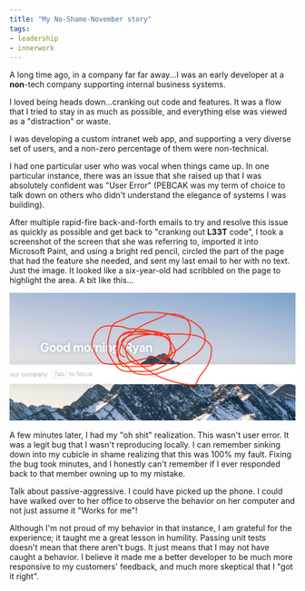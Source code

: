 ```yaml
---
title: "My No-Shame-November story"
tags:
- leadership
- innerwork
---
```


A long time ago, in a company far far away...I was an early developer at a __non__-tech company supporting internal business systems.

I loved being heads down...cranking out code and features. It was a flow that I tried to stay in as much as possible, and everything else was viewed as a "distraction" or waste.

I was developing a custom intranet web app, and supporting a very diverse set of users, and a non-zero percentage of them were non-technical.

I had one particular user who was vocal when things came up. In one particular instance, there was an issue that she raised up that I was absolutely confident was "User Error" (PEBCAK was my term of choice to talk down on others who didn't understand the elegance of systems I was building).

After multiple rapid-fire back-and-forth emails to try and resolve this issue as quickly as possible and get back to "cranking out __L33T__ code", I took a screenshot of the screen that she was referring to, imported it into Microsoft Paint, and using a bright red pencil, circled the part of the page that had the feature she needed, and sent my last email to her with no text. Just the image. It looked like a six-year-old had scribbled on the page to highlight the area.  A bit like this...

<img src="/images/2023-11-23.png" alt="Oh the humanity..."/>

A few minutes later, I had my "oh shit" realization. This wasn't user error. It was a legit bug that I wasn't reproducing locally. I can remember sinking down into my cubicle in shame realizing that this was 100% my fault. Fixing the bug took minutes, and I honestly can't remember if I ever responded back to that member owning up to my mistake.

Talk about passive-aggressive. I could have picked up the phone. I could have walked over to her office to observe the behavior on her computer and not just assume it "Works for me"!

Although I'm not proud of my behavior in that instance, I am grateful for the experience; it taught me a great lesson in humility. Passing unit tests doesn't mean that there aren't bugs. It just means that I may not have caught a behavior. I believe it made me a better developer to be much more responsive to my customers' feedback, and much more skeptical that I "got it right".